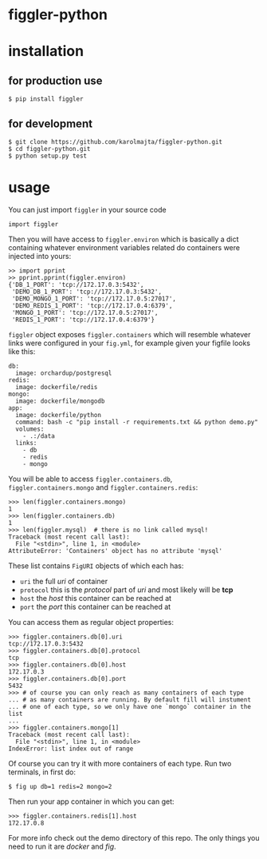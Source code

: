 figgler-python
==============

# installation

## for production use

    $ pip install figgler

## for development

    $ git clone https://github.com/karolmajta/figgler-python.git
    $ cd figgler-python.git
    $ python setup.py test

# usage

You can just import `figgler` in your source code

    import figgler

Then you will have access to `figgler.environ` which is basically
a dict containing whatever environment variables related do containers
were injected into yours:

    >> import pprint
    >> pprint.pprint(figgler.environ)
    {'DB_1_PORT': 'tcp://172.17.0.3:5432',
     'DEMO_DB_1_PORT': 'tcp://172.17.0.3:5432',
     'DEMO_MONGO_1_PORT': 'tcp://172.17.0.5:27017',
     'DEMO_REDIS_1_PORT': 'tcp://172.17.0.4:6379',
     'MONGO_1_PORT': 'tcp://172.17.0.5:27017',
     'REDIS_1_PORT': 'tcp://172.17.0.4:6379'}

`figgler` object exposes `figgler.containers` which will resemble
whatever links were configured in your `fig.yml`, for example
given your figfile looks like this:

    db:
      image: orchardup/postgresql
    redis:
      image: dockerfile/redis
    mongo:
      image: dockerfile/mongodb
    app:
      image: dockerfile/python
      command: bash -c "pip install -r requirements.txt && python demo.py"
      volumes:
        - .:/data
      links:
        - db
        - redis
        - mongo

You will be able to access `figgler.containers.db`, `figgler.containers.mongo`
and `figgler.containers.redis`:

    >>> len(figgler.containers.mongo)
    1
    >>> len(figgler.containers.db)
    1
    >>> len(figgler.mysql)  # there is no link called mysql!
    Traceback (most recent call last):
      File "<stdin>", line 1, in <module>
    AttributeError: 'Containers' object has no attribute 'mysql'

These list contains `FigURI` objects of which each has:

  - `uri` the full *uri* of container
  - `protocol` this is the *protocol* part of *uri* and most likely will
     be **tcp**
  - `host` the *host* this container can be reached at
  - `port` the *port* this container can be reached at

You can access them as regular object properties:

    >>> figgler.containers.db[0].uri
    tcp://172.17.0.3:5432
    >>> figgler.containers.db[0].protocol
    tcp
    >>> figgler.containers.db[0].host
    172.17.0.3
    >>> figgler.containers.db[0].port
    5432
    >>> # of course you can only reach as many containers of each type 
    ... # as many containers are running. By default fill will instument
    ... # one of each type, so we only have one `mongo` container in the list
    ...
    >>> figgler.containers.mongo[1]
    Traceback (most recent call last):
      File "<stdin>", line 1, in <module>
    IndexError: list index out of range    

Of course you can try it with more containers of each type. Run two terminals,
in first do:

    $ fig up db=1 redis=2 mongo=2

Then run your app container in which you can get:

    >>> figgler.containers.redis[1].host
    172.17.0.8

For more info check out the demo directory of this repo. The only things you need
to run it are *docker* and *fig*.
